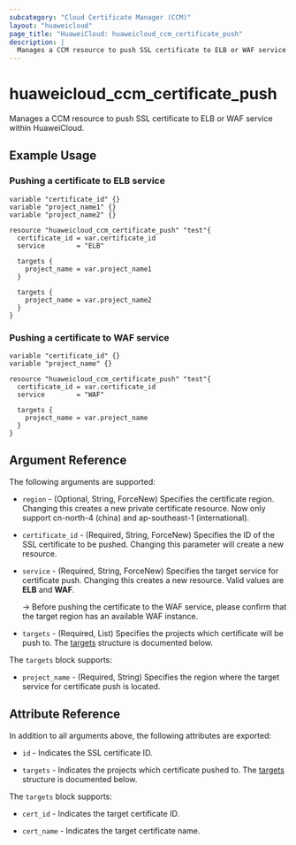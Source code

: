 ```yaml
---
subcategory: "Cloud Certificate Manager (CCM)"
layout: "huaweicloud"
page_title: "HuaweiCloud: huaweicloud_ccm_certificate_push"
description: |
  Manages a CCM resource to push SSL certificate to ELB or WAF service within HuaweiCloud.
---
```


# huaweicloud_ccm_certificate_push

Manages a CCM resource to push SSL certificate to ELB or WAF service within HuaweiCloud.

## Example Usage

### Pushing a certificate to ELB service

```hcl
variable "certificate_id" {}
variable "project_name1" {}
variable "project_name2" {}

resource "huaweicloud_ccm_certificate_push" "test"{
  certificate_id = var.certificate_id
  service        = "ELB"
  
  targets {
    project_name = var.project_name1
  }
  
  targets {
    project_name = var.project_name2
  }
}
```

### Pushing a certificate to WAF service

```hcl
variable "certificate_id" {}
variable "project_name" {}

resource "huaweicloud_ccm_certificate_push" "test"{
  certificate_id = var.certificate_id
  service        = "WAF"
  
  targets {
    project_name = var.project_name
  }
}
```

## Argument Reference

The following arguments are supported:

* `region` - (Optional, String, ForceNew) Specifies the certificate region. Changing this creates a new
  private certificate resource. Now only support cn-north-4 (china) and ap-southeast-1 (international).

* `certificate_id` - (Required, String, ForceNew) Specifies the ID of the SSL certificate to be pushed.
  Changing this parameter will create a new resource.

* `service` - (Required, String, ForceNew) Specifies the target service for certificate push.
  Changing this creates a new resource. Valid values are **ELB** and **WAF**.

  -> Before pushing the certificate to the WAF service, please confirm that the target region has an available WAF instance.

* `targets` - (Required, List) Specifies the projects which certificate will be push to.
  The [targets](#block-targets) structure is documented below.

<a name="block-targets"></a>
The `targets` block supports:

* `project_name` - (Required, String) Specifies the region where the target service for certificate push is located.

## Attribute Reference

In addition to all arguments above, the following attributes are exported:

* `id` - Indicates the SSL certificate ID.

* `targets` - Indicates the projects which certificate pushed to.
  The [targets](#block-targets-attr) structure is documented below.

<a name="block-targets-attr"></a>
The `targets` block supports:

* `cert_id` - Indicates the target certificate ID.

* `cert_name` - Indicates the target certificate name.
